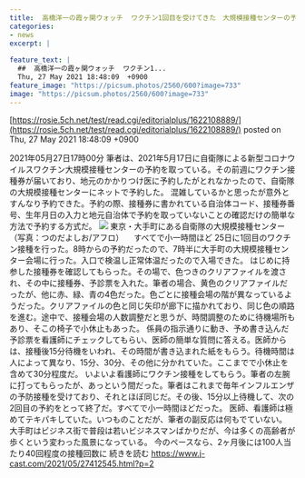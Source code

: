 ```yaml
---
title:  高橋洋一の霞ヶ関ウォッチ  ワクチン1回目を受けてきた　大規模接種センターの予約から接種終了までをお届けする  
categories:
- news
excerpt: |
  
feature_text: |
  ##  高橋洋一の霞ヶ関ウォッチ  ワクチン1...
  Thu, 27 May 2021 18:48:09  +0900
feature_image: "https://picsum.photos/2560/600?image=733"
image: "https://picsum.photos/2560/600?image=733"
---
```


[https://rosie.5ch.net/test/read.cgi/editorialplus/1622108889/](https://rosie.5ch.net/test/read.cgi/editorialplus/1622108889/)
posted on Thu, 27 May 2021 18:48:09  +0900

<!--more-->

2021年05月27日17時00分 筆者は、2021年5月17日に自衛隊による新型コロナウイルスワクチン大規模接種センターの予約を取っている。その前週にワクチン接種券が届いており、地元のかかりつけ医に予約したがとれなかったので、自衛隊の大規模接種センターにネットで予約した。 混雑しているかと思ったが意外とすんなり予約できた。予約の際、接種券に書かれている自治体コード、接種券番号、生年月日の入力と地元自治体で予約を取っていないことの確認だけの簡単な方法で予約する方式だ。 ![](https://www.j-cast.com/assets_c/2021/05/news_20210527132040-thumb-645xauto-201184.jpg) 東京・大手町にある自衛隊の大規模接種センター（写真：つのだよしお/アフロ） 　すべてで小一時間ほど 25日に1回目のワクチン接種を行った。8時からの予約だったので、7時半に大手町の大規模接種センター会場に行った。入口で検温し正常体温だったので入場できた。 はじめに持参した接種券を確認してもらった。その場で、色つきのクリアファイルを渡され、その中に接種券、予診票を入れた。筆者の場合、黄色のクリアファイルだったが、他に赤、緑、青の4色だった。色ごとに接種会場の階が異なっているようだった。クリアファイルの色と同じ矢印が廊下に描かれており、同じ色の順路を進む。途中で、接種会場の人数調整だと思うが、時間調整のために待機場所もあり、そこの椅子で小休止もあった。 係員の指示通りに動き、予め書き込んだ予診票を看護師にチェックしてもらい、医師の簡単な質問に答える。医師からは、接種後15分待機をいわれ、その時間が書き込まれた紙をもらう。待機時間は人によって異なり、15分、30分、その他に分かれていた。ここまでで小休止を含めて30分程度だ。 いよいよ看護師にワクチン接種をしてもらう。筆者の左腕に打ってもらったが、あっという間だった。筆者はこれまで毎年インフルエンザの予防接種を受けており、それとほぼ同じだ。その後、15分以上待機して、次の2回目の予約をとって終了だ。すべてで小一時間ほどだった。 医師、看護師は極めてテキパキしていた。いつものことだが、筆者の副反応は何もでていない。 大手町はビジネス街で普段は若いビジネスマンばかりだが、今は多くの高齢者が歩くという変わった風景になっている。 今のペースなら、2ヶ月後には100人当たり40回程度の接種回数に 続きを読む https://www.j-cast.com/2021/05/27412545.html?p=2
